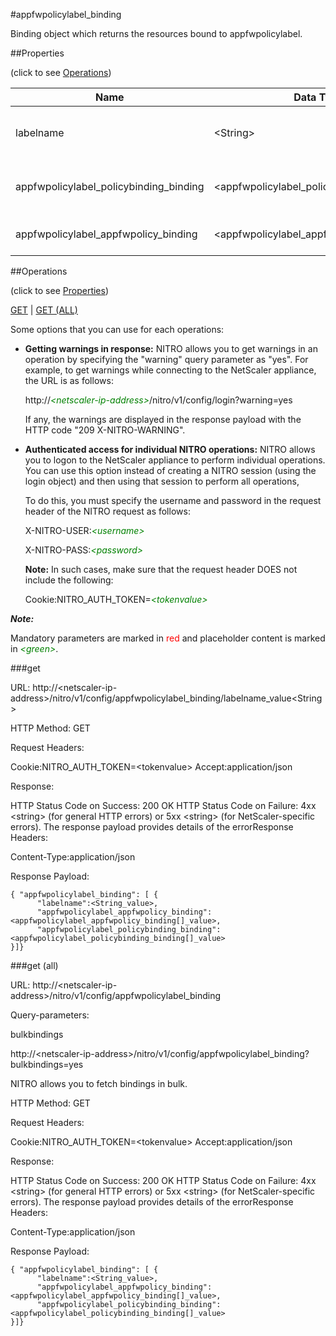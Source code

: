 #appfwpolicylabel_binding

Binding object which returns the resources bound to appfwpolicylabel.


##Properties 
<span>(click to see [Operations](#operations))</span>


<table><thead><tr><th>Name</th><th> Data Type</th><th> Permissions</th><th>Description</th></tr></thead><tbody><tr><td>labelname</td><td>&lt;String></td><td>Read-write</td><td>Name of the application firewall policy label.</td><tr><tr><td>appfwpolicylabel_policybinding_binding</td><td>&lt;appfwpolicylabel_policybinding_binding[]></td><td>Read-only</td><td>policybinding that can be bound to appfwpolicylabel.</td><tr><tr><td>appfwpolicylabel_appfwpolicy_binding</td><td>&lt;appfwpolicylabel_appfwpolicy_binding[]></td><td>Read-only</td><td>appfwpolicy that can be bound to appfwpolicylabel.</td><tr></tbody></table>
##Operations 
<span>(click to see [Properties](#properties))</span>


[GET](#get) | [GET (ALL)](#get-(all))


Some options that you can use for each operations:
<ul><li><p><b>Getting warnings in response:</b> NITRO allows you to get warnings in an operation by specifying the "warning" query parameter as "yes". For example, to get warnings while connecting to the NetScaler appliance, the URL is as follows:</p><p>http://<span style="color:green;font-style:italic;">&lt;netscaler-ip-address&gt;</span>/nitro/v1/config/login?warning=yes</p><p>If any, the warnings are displayed in the response payload with the HTTP code "209 X-NITRO-WARNING".</p></li><li><p><b>Authenticated access for individual NITRO operations:</b> NITRO allows you to logon to the NetScaler appliance to perform individual operations. You can use this option instead of creating a NITRO session (using the login object) and then using that session to perform all operations,</p><p>To do this, you must specify the username and password in the request header of the NITRO request as follows:</p><p>X-NITRO-USER:<span style="color:green;font-style:italic;">&lt;username&gt;</span></p><p>X-NITRO-PASS:<span style="color:green;font-style:italic;">&lt;password&gt;</span></p><p><b>Note:</b> In such cases, make sure that the request header DOES not include the following:</p><p>Cookie:NITRO_AUTH_TOKEN=<span style="color:green;font-style:italic;">&lt;tokenvalue&gt;</span></p></li></ul>



***Note:*** 
Mandatory parameters are marked in <span style="color:#FF0000;">red</span> and placeholder content is marked in <span style="color:green;font-style:italic">&lt;green&gt;</span>.

###get



URL: http://&lt;netscaler-ip-address&gt;/nitro/v1/config/appfwpolicylabel_binding/labelname_value&lt;String&gt;
HTTP Method: GET
Request Headers:

Cookie:NITRO_AUTH_TOKEN=&lt;tokenvalue&gt;Accept:application/json

Response:
HTTP Status Code on Success: 200 OKHTTP Status Code on Failure: 4xx &lt;string&gt; (for general HTTP errors) or 5xx &lt;string&gt; (for NetScaler-specific errors). The response payload provides details of the errorResponse Headers:

Content-Type:application/json

Response Payload: ```{ "appfwpolicylabel_binding": [ {      "labelname":<String_value>,      "appfwpolicylabel_appfwpolicy_binding":<appfwpolicylabel_appfwpolicy_binding[]_value>,      "appfwpolicylabel_policybinding_binding":<appfwpolicylabel_policybinding_binding[]_value>}]}```



###get (all)



URL: http://&lt;netscaler-ip-address&gt;/nitro/v1/config/appfwpolicylabel_binding
Query-parameters:
bulkbindings
http://&lt;netscaler-ip-address&gt;/nitro/v1/config/appfwpolicylabel_binding?bulkbindings=yes
NITRO allows you to fetch bindings in bulk.



HTTP Method: GET
Request Headers:

Cookie:NITRO_AUTH_TOKEN=&lt;tokenvalue&gt;Accept:application/json

Response:
HTTP Status Code on Success: 200 OKHTTP Status Code on Failure: 4xx &lt;string&gt; (for general HTTP errors) or 5xx &lt;string&gt; (for NetScaler-specific errors). The response payload provides details of the errorResponse Headers:

Content-Type:application/json

Response Payload: ```{ "appfwpolicylabel_binding": [ {      "labelname":<String_value>,      "appfwpolicylabel_appfwpolicy_binding":<appfwpolicylabel_appfwpolicy_binding[]_value>,      "appfwpolicylabel_policybinding_binding":<appfwpolicylabel_policybinding_binding[]_value>}]}```



